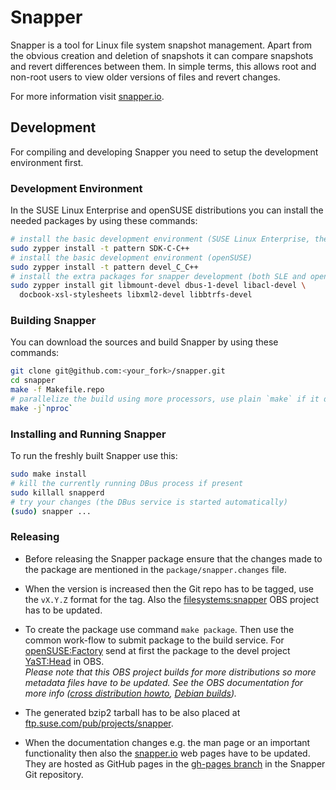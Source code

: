 
Snapper
=======

Snapper is a tool for Linux file system snapshot management. Apart from the
obvious creation and deletion of snapshots it can compare snapshots and
revert differences between them. In simple terms, this allows root and
non-root users to view older versions of files and revert changes.

For more information visit [snapper.io](http://snapper.io/).


Development
-----------

For compiling and developing Snapper you need to setup the development
environment first.

### Development Environment

In the SUSE Linux Enterprise and openSUSE distributions you can install the needed
packages by using these commands:

```sh
# install the basic development environment (SUSE Linux Enterprise, the SDK extension is needed)
sudo zypper install -t pattern SDK-C-C++
# install the basic development environment (openSUSE)
sudo zypper install -t pattern devel_C_C++
# install the extra packages for snapper development (both SLE and openSUSE)
sudo zypper install git libmount-devel dbus-1-devel libacl-devel \
  docbook-xsl-stylesheets libxml2-devel libbtrfs-devel
```

### Building Snapper

You can download the sources and build Snapper by using these commands:

```sh
git clone git@github.com:<your_fork>/snapper.git
cd snapper
make -f Makefile.repo
# parallelize the build using more processors, use plain `make` if it does not work
make -j`nproc`
```

### Installing and Running Snapper

To run the freshly built Snapper use this:

```sh
sudo make install
# kill the currently running DBus process if present
sudo killall snapperd
# try your changes (the DBus service is started automatically)
(sudo) snapper ...
```

### Releasing

- Before releasing the Snapper package ensure that the changes made to the package
are mentioned in the `package/snapper.changes` file.

- When the version is increased then the Git repo has to be tagged, use the
`vX.Y.Z` format for the tag. Also the
[filesystems:snapper](https://build.opensuse.org/project/show/filesystems:snapper)
OBS project has to be updated.

- To create the package use command `make package`. Then use the common work-flow to submit
package to the build service. For [openSUSE:Factory](https://build.opensuse.org/project/show/openSUSE:Factory)
send at first the package to the devel project
[YaST:Head](https://build.opensuse.org/project/show/YaST:Head) in OBS.  
*Please note that this OBS project builds for more distributions so more metadata
files have to be updated. See the OBS documentation for more info ([cross distribution
howto](https://en.opensuse.org/openSUSE:Build_Service_cross_distribution_howto),
[Debian builds](https://en.opensuse.org/openSUSE:Build_Service_Debian_builds)).*

- The generated bzip2 tarball has to be also placed at
[ftp.suse.com/pub/projects/snapper](ftp://ftp.suse.com/pub/projects/snapper).

- When the documentation changes e.g. the man page or an important functionality then also
the [snapper.io](http://snapper.io/) web pages have to be updated. They are hosted
as GitHub pages in the [gh-pages branch](https://github.com/openSUSE/snapper/tree/gh-pages)
in the Snapper Git repository.
